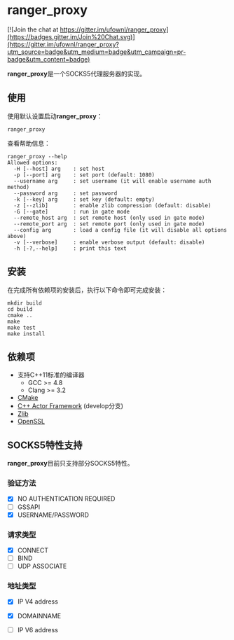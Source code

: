 # ranger_proxy
[![Join the chat at https://gitter.im/ufownl/ranger_proxy](https://badges.gitter.im/Join%20Chat.svg)](https://gitter.im/ufownl/ranger_proxy?utm_source=badge&utm_medium=badge&utm_campaign=pr-badge&utm_content=badge)

**ranger_proxy**是一个SOCKS5代理服务器的实现。

## 使用
使用默认设置启动**ranger_proxy**：
```
ranger_proxy
```
查看帮助信息：
```
ranger_proxy --help
Allowed options:
  -H [--host] arg    : set host
  -p [--port] arg    : set port (default: 1080)
  --username arg     : set username (it will enable username auth method)
  --password arg     : set password
  -k [--key] arg     : set key (default: empty)
  -z [--zlib]        : enable zlib compression (default: disable)
  -G [--gate]        : run in gate mode
  --remote_host arg  : set remote host (only used in gate mode)
  --remote_port arg  : set remote port (only used in gate mode)
  --config arg       : load a config file (it will disable all options above)
  -v [--verbose]     : enable verbose output (default: disable)
  -h [-?,--help]     : print this text
```

## 安装
在完成所有依赖项的安装后，执行以下命令即可完成安装：
```
mkdir build
cd build
cmake ..
make
make test
make install
```

## 依赖项
* 支持C++11标准的编译器
  * GCC >= 4.8
  * Clang >= 3.2
* [CMake](http://www.cmake.org)
* [C++ Actor Framework](https://github.com/actor-framework/actor-framework) (develop分支)
* [Zlib](http://www.zlib.net)
* [OpenSSL](http://www.openssl.org)

## SOCKS5特性支持
**ranger_proxy**目前只支持部分SOCKS5特性。

### 验证方法
- [x] NO AUTHENTICATION REQUIRED
- [ ] GSSAPI
- [x] USERNAME/PASSWORD

### 请求类型
- [x] CONNECT
- [ ] BIND
- [ ] UDP ASSOCIATE

### 地址类型
- [x] IP V4 address
- [x] DOMAINNAME
- [ ] IP V6 address

